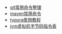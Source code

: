 - [git常用命令整理](/docs/tools/git常用命令整理.md)
- [maven常用命令](/docs/tools/maven常用命令整理.md)
- [typora使用教程](/docs/tools/typora使用教程.md)
- [jvm虚拟机字节码指令表](/docs/tools/jvm虚拟机字节码指令表.md)
